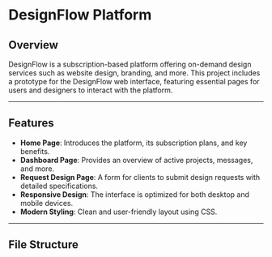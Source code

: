 # DesignFlow Platform

## Overview
DesignFlow is a subscription-based platform offering on-demand design services such as website design, branding, and more. This project includes a prototype for the DesignFlow web interface, featuring essential pages for users and designers to interact with the platform.

---

## Features
- **Home Page**: Introduces the platform, its subscription plans, and key benefits.
- **Dashboard Page**: Provides an overview of active projects, messages, and more.
- **Request Design Page**: A form for clients to submit design requests with detailed specifications.
- **Responsive Design**: The interface is optimized for both desktop and mobile devices.
- **Modern Styling**: Clean and user-friendly layout using CSS.

---

## File Structure
